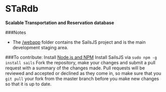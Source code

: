 # STaRdb
**Scalable Transportation and Reservation database**

###Notes
- The [/webapp](/webapp) folder contains the SailsJS project and is the main development staging area.

###To contribute:
Install [Node.js and NPM](https://nodejs.org/en/)
Install SailsJS via `sudo npm -g install sails`
Fork the repository, make your changes and submit a pull request with a summary of the changes made. Pull requests will be reviewed and accepted or declined as they come in, so make sure that you `git pull` your fork from the master branch before you make new changes so that it is up to date.
